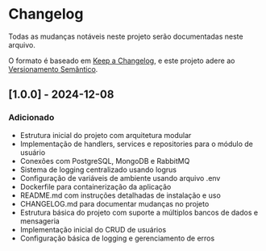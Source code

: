 # Changelog

Todas as mudanças notáveis neste projeto serão documentadas neste arquivo.

O formato é baseado em [Keep a Changelog](https://keepachangelog.com/en/1.0.0/),
e este projeto adere ao [Versionamento Semântico](https://semver.org/spec/v2.0.0.html).

## [1.0.0] - 2024-12-08

### Adicionado

- Estrutura inicial do projeto com arquitetura modular
- Implementação de handlers, services e repositories para o módulo de usuário
- Conexões com PostgreSQL, MongoDB e RabbitMQ
- Sistema de logging centralizado usando logrus
- Configuração de variáveis de ambiente usando arquivo .env
- Dockerfile para containerização da aplicação
- README.md com instruções detalhadas de instalação e uso
- CHANGELOG.md para documentar mudanças no projeto
- Estrutura básica do projeto com suporte a múltiplos bancos de dados e mensageria
- Implementação inicial do CRUD de usuários
- Configuração básica de logging e gerenciamento de erros
